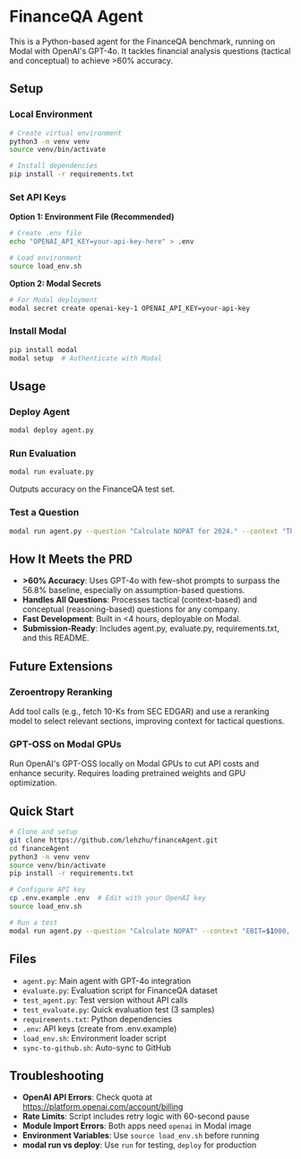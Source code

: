 # FinanceQA Agent

This is a Python-based agent for the FinanceQA benchmark, running on Modal with OpenAI's GPT-4o. It tackles financial analysis questions (tactical and conceptual) to achieve >60% accuracy.

## Setup

### Local Environment

```bash
# Create virtual environment
python3 -m venv venv
source venv/bin/activate

# Install dependencies
pip install -r requirements.txt
```

### Set API Keys

**Option 1: Environment File (Recommended)**
```bash
# Create .env file
echo "OPENAI_API_KEY=your-api-key-here" > .env

# Load environment
source load_env.sh
```

**Option 2: Modal Secrets**
```bash
# For Modal deployment
modal secret create openai-key-1 OPENAI_API_KEY=your-api-key
```

### Install Modal

```bash
pip install modal
modal setup  # Authenticate with Modal
```

## Usage

### Deploy Agent
```bash
modal deploy agent.py
```

### Run Evaluation
```bash
modal run evaluate.py
```
Outputs accuracy on the FinanceQA test set.

### Test a Question
```bash
modal run agent.py --question "Calculate NOPAT for 2024." --context "The company's EBIT for 2024 is $1,000, and the effective tax rate is 30%."
```

## How It Meets the PRD

- **>60% Accuracy**: Uses GPT-4o with few-shot prompts to surpass the 56.8% baseline, especially on assumption-based questions.
- **Handles All Questions**: Processes tactical (context-based) and conceptual (reasoning-based) questions for any company.
- **Fast Development**: Built in <4 hours, deployable on Modal.
- **Submission-Ready**: Includes agent.py, evaluate.py, requirements.txt, and this README.

## Future Extensions

### Zeroentropy Reranking
Add tool calls (e.g., fetch 10-Ks from SEC EDGAR) and use a reranking model to select relevant sections, improving context for tactical questions.

### GPT-OSS on Modal GPUs
Run OpenAI's GPT-OSS locally on Modal GPUs to cut API costs and enhance security. Requires loading pretrained weights and GPU optimization.

## Quick Start

```bash
# Clone and setup
git clone https://github.com/lehzhu/financeAgent.git
cd financeAgent
python3 -m venv venv
source venv/bin/activate
pip install -r requirements.txt

# Configure API key
cp .env.example .env  # Edit with your OpenAI key
source load_env.sh

# Run a test
modal run agent.py --question "Calculate NOPAT" --context "EBIT=$1000, tax=30%"
```

## Files

- `agent.py`: Main agent with GPT-4o integration
- `evaluate.py`: Evaluation script for FinanceQA dataset
- `test_agent.py`: Test version without API calls
- `test_evaluate.py`: Quick evaluation test (3 samples)
- `requirements.txt`: Python dependencies
- `.env`: API keys (create from .env.example)
- `load_env.sh`: Environment loader script
- `sync-to-github.sh`: Auto-sync to GitHub

## Troubleshooting

- **OpenAI API Errors**: Check quota at https://platform.openai.com/account/billing
- **Rate Limits**: Script includes retry logic with 60-second pause
- **Module Import Errors**: Both apps need `openai` in Modal image
- **Environment Variables**: Use `source load_env.sh` before running
- **modal run vs deploy**: Use `run` for testing, `deploy` for production

